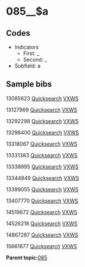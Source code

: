 # 085\_\_$a

## Codes

-   Indicators
    -   First: \_
    -   Second: \_
-   Subfield: a

## Sample bibs

13085623 [Quicksearch](https://search.library.yale.edu/catalog/13085623) [VXWS](http://prodorbis.library.yale.edu:7014/vxws/GetHoldingsService?bibId=13085623)

13127969 [Quicksearch](https://search.library.yale.edu/catalog/13127969) [VXWS](http://prodorbis.library.yale.edu:7014/vxws/GetHoldingsService?bibId=13127969)

13292298 [Quicksearch](https://search.library.yale.edu/catalog/13292298) [VXWS](http://prodorbis.library.yale.edu:7014/vxws/GetHoldingsService?bibId=13292298)

13298400 [Quicksearch](https://search.library.yale.edu/catalog/13298400) [VXWS](http://prodorbis.library.yale.edu:7014/vxws/GetHoldingsService?bibId=13298400)

13318067 [Quicksearch](https://search.library.yale.edu/catalog/13318067) [VXWS](http://prodorbis.library.yale.edu:7014/vxws/GetHoldingsService?bibId=13318067)

13331383 [Quicksearch](https://search.library.yale.edu/catalog/13331383) [VXWS](http://prodorbis.library.yale.edu:7014/vxws/GetHoldingsService?bibId=13331383)

13338995 [Quicksearch](https://search.library.yale.edu/catalog/13338995) [VXWS](http://prodorbis.library.yale.edu:7014/vxws/GetHoldingsService?bibId=13338995)

13344849 [Quicksearch](https://search.library.yale.edu/catalog/13344849) [VXWS](http://prodorbis.library.yale.edu:7014/vxws/GetHoldingsService?bibId=13344849)

13399055 [Quicksearch](https://search.library.yale.edu/catalog/13399055) [VXWS](http://prodorbis.library.yale.edu:7014/vxws/GetHoldingsService?bibId=13399055)

13407770 [Quicksearch](https://search.library.yale.edu/catalog/13407770) [VXWS](http://prodorbis.library.yale.edu:7014/vxws/GetHoldingsService?bibId=13407770)

14519672 [Quicksearch](https://search.library.yale.edu/catalog/14519672) [VXWS](http://prodorbis.library.yale.edu:7014/vxws/GetHoldingsService?bibId=14519672)

14526218 [Quicksearch](https://search.library.yale.edu/catalog/14526218) [VXWS](http://prodorbis.library.yale.edu:7014/vxws/GetHoldingsService?bibId=14526218)

14867287 [Quicksearch](https://search.library.yale.edu/catalog/14867287) [VXWS](http://prodorbis.library.yale.edu:7014/vxws/GetHoldingsService?bibId=14867287)

15661877 [Quicksearch](https://search.library.yale.edu/catalog/15661877) [VXWS](http://prodorbis.library.yale.edu:7014/vxws/GetHoldingsService?bibId=15661877)

**Parent topic:**[085](../../tags/085/085.md)

